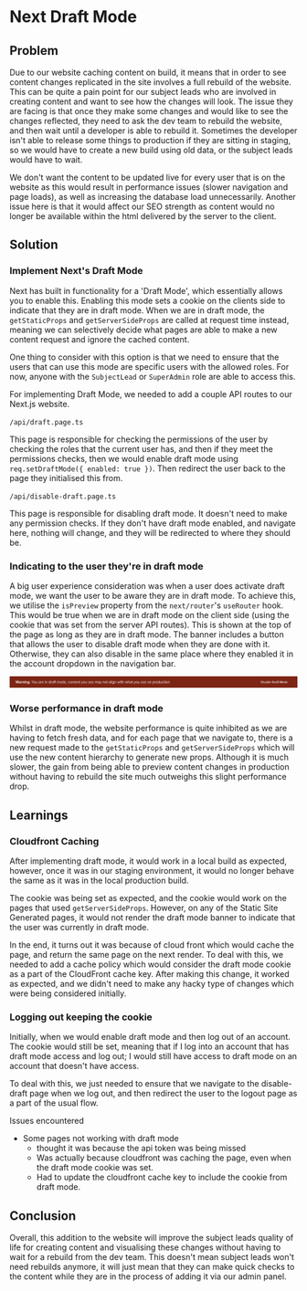 # Next Draft Mode

## Problem

Due to our website caching content on build, it means that in order to see content changes replicated in the site involves a full rebuild of the website. This can be quite a pain point for our subject leads who are involved in creating content and want to see how the changes will look. The issue they are facing is that once they make some changes and would like to see the changes reflected, they need to ask the dev team to rebuild the website, and then wait until a developer is able to rebuild it. Sometimes the developer isn't able to release some things to production if they are sitting in staging, so we would have to create a new build using old data, or the subject leads would have to wait.

We don't want the content to be updated live for every user that is on the website as this would result in performance issues (slower navigation and page loads), as well as increasing the database load unnecessarily. Another issue here is that it would affect our SEO strength as content would no longer be available within the html delivered by the server to the client.

## Solution

### Implement Next's Draft Mode

Next has built in functionality for a 'Draft Mode', which essentially allows you to enable this. Enabling this mode sets a cookie on the clients side to indicate that they are in draft mode. When we are in draft mode, the `getStaticProps` and `getServerSideProps` are called at request time instead, meaning we can selectively decide what pages are able to make a new content request and ignore the cached content.

One thing to consider with this option is that we need to ensure that the users that can use this mode are specific users with the allowed roles. For now, anyone with the `SubjectLead` or `SuperAdmin` role are able to access this.

For implementing Draft Mode, we needed to add a couple API routes to our Next.js website.

`/api/draft.page.ts`

This page is responsible for checking the permissions of the user by checking the roles that the current user has, and then if they meet the permissions checks, then we would enable draft mode using `req.setDraftMode({ enabled: true })`. Then redirect the user back to the page they initialised this from.

`/api/disable-draft.page.ts`

This page is responsible for disabling draft mode. It doesn't need to make any permission checks. If they don't have draft mode enabled, and navigate here, nothing will change, and they will be redirected to where they should be.

### Indicating to the user they're in draft mode

A big user experience consideration was when a user does activate draft mode, we want the user to be aware they are in draft mode. To achieve this, we utilise the `isPreview` property from the `next/router`'s `useRouter` hook. This would be true when we are in draft mode on the client side (using the cookie that was set from the server API routes). This is shown at the top of the page as long as they are in draft mode. The banner includes a button that allows the user to disable draft mode when they are done with it. Otherwise, they can also disable in the same place where they enabled it in the account dropdown in the navigation bar.

![draft mode banner](/files/image.png)

### Worse performance in draft mode

Whilst in draft mode, the website performance is quite inhibited as we are having to fetch fresh data, and for each page that we navigate to, there is a new request made to the `getStaticProps` and `getServerSideProps` which will use the new content hierarchy to generate new props. Although it is much slower, the gain from being able to preview content changes in production without having to rebuild the site much outweighs this slight performance drop.

## Learnings

### Cloudfront Caching

After implementing draft mode, it would work in a local build as expected, however, once it was in our staging environment, it would no longer behave the same as it was in the local production build.

The cookie was being set as expected, and the cookie would work on the pages that used `getServerSideProps`. However, on any of the Static Site Generated pages, it would not render the draft mode banner to indicate that the user was currently in draft mode.

In the end, it turns out it was because of cloud front which would cache the page, and return the same page on the next render. To deal with this, we needed to add a cache policy which would consider the draft mode cookie as a part of the CloudFront cache key. After making this change, it worked as expected, and we didn't need to make any hacky type of changes which were being considered initially.

### Logging out keeping the cookie

Initially, when we would enable draft mode and then log out of an account. The cookie would still be set, meaning that if I log into an account that has draft mode access and log out; I would still have access to draft mode on an account that doesn't have access.

To deal with this, we just needed to ensure that we navigate to the disable-draft page when we log out, and then redirect the user to the logout page as a part of the usual flow.

Issues encountered

- Some pages not working with draft mode
  - thought it was because the api token was being missed
  - Was actually because cloudfront was caching the page, even when the draft mode cookie was set.
  - Had to update the cloudfront cache key to include the cookie from draft mode.

## Conclusion

Overall, this addition to the website will improve the subject leads quality of life for creating content and visualising these changes without having to wait for a rebuild from the dev team. This doesn't mean subject leads won't need rebuilds anymore, it will just mean that they can make quick checks to the content while they are in the process of adding it via our admin panel.
